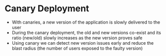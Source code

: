 # Canary Deployment

- With canaries, a new version of the application is slowly delivered to the user
- During the canary deployment, the old and new versions co-exist and its ratio (new/old) slowly increases as the new version proves safe
- Using canary we can detect new version issues early and reduce the blast radius (the number of users exposed to the faulty version)

